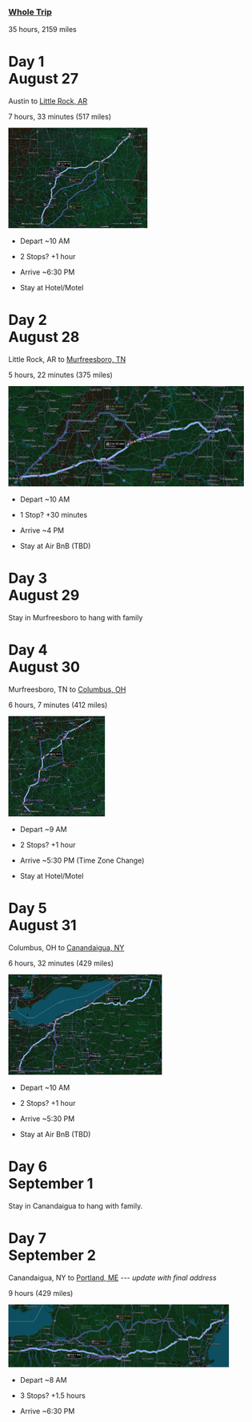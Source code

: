 ### [Whole Trip](https://maps.app.goo.gl/MdMXAQ76ksYJKyqo7)
35 hours, 2159 miles


# Day 1<br>August 27

Austin to [Little Rock, AR](https://maps.app.goo.gl/RSqsVbbEEius8Uhy6)

7 hours, 33 minutes (517 miles)

<img src="images/AUS_TX-LR_AR.png" height="200">

- Depart ~10 AM

- 2 Stops? +1 hour

- Arrive ~6:30 PM

- Stay at Hotel/Motel

# Day 2<br>August 28
Little Rock, AR to [Murfreesboro, TN](https://maps.app.goo.gl/bVtnWE2aw6Twp9RWA)

5 hours, 22 minutes (375 miles)

<img src="images/LR_AR-MUR_TN.png" height="200">

- Depart ~10 AM

- 1 Stop? +30 minutes

- Arrive ~4 PM

- Stay at Air BnB (TBD)

# Day 3<br>August 29
Stay in Murfreesboro to hang with family

# Day 4<br>August 30
Murfreesboro, TN to [Columbus, OH](https://maps.app.goo.gl/Q4yeC6588fyNRwJHA)

6 hours, 7 minutes (412 miles)

<img src="images/MUR_TN-COL_OH.png" height="200">

- Depart ~9 AM

- 2 Stops? +1 hour

- Arrive ~5:30 PM (Time Zone Change)

- Stay at Hotel/Motel

# Day 5<br>August 31

Columbus, OH to [Canandaigua, NY](https://maps.app.goo.gl/rc2MMeUWn7wRtm9f6)

6 hours, 32 minutes (429 miles)

<img src="images/COL_OH-CAN_NY.png" height="200">

- Depart ~10 AM

- 2 Stops? +1 hour 

- Arrive ~5:30 PM

- Stay at Air BnB (TBD)

# Day 6<br>September 1

Stay in Canandaigua to hang with family.

# Day 7<br>September 2

Canandaigua, NY to [Portland, ME](https://maps.app.goo.gl/X56vmV43XoPi2mTK6) --- *update with final address*

9 hours (429 miles)

<img src="images/CAN_NY-POR_ME.png" height="125">

- Depart ~8 AM

- 3 Stops? +1.5 hours

- Arrive ~6:30 PM